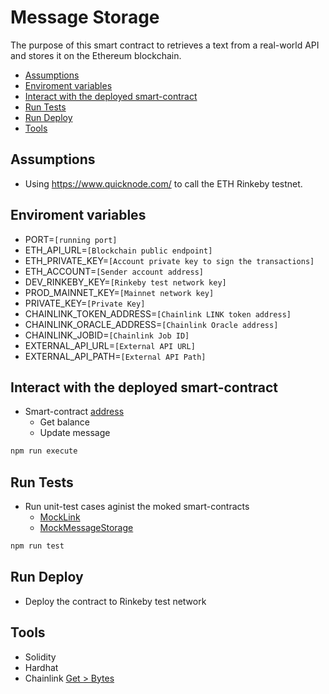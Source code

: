 # Message Storage

The purpose of this smart contract to retrieves a text from a real-world API and stores it on the Ethereum blockchain.

  - [Assumptions](#assumptions)
  - [Enviroment variables](#enviroment-variables)
  - [Interact with the deployed smart-contract](#interact-with-the-deployed-smart-contract)
  - [Run Tests](#run-tests)
  - [Run Deploy](#run-deploy)
  - [Tools](#tools)

## Assumptions
* Using https://www.quicknode.com/ to call the ETH Rinkeby testnet.

## Enviroment variables
* PORT=`[running port]`
* ETH_API_URL=`[Blockchain public endpoint]`
* ETH_PRIVATE_KEY=`[Account private key to sign the transactions]`
* ETH_ACCOUNT=`[Sender account address]`
* DEV_RINKEBY_KEY=`[Rinkeby test network key]`
* PROD_MAINNET_KEY=`[Mainnet network key]`
* PRIVATE_KEY=`[Private Key]`
* CHAINLINK_TOKEN_ADDRESS=`[Chainlink LINK token address]`
* CHAINLINK_ORACLE_ADDRESS=`[Chainlink Oracle address]`
* CHAINLINK_JOBID=`[Chainlink Job ID]`
* EXTERNAL_API_URL=`[External API URL]`
* EXTERNAL_API_PATH=`[External API Path]`


## Interact with the deployed smart-contract
* Smart-contract [address](https://rinkeby.etherscan.io/address/0xD841b6e9479E708735C51dea7EC5Ba165EA523c9)
  * Get balance
  * Update message
```bash
npm run execute
```

## Run Tests
* Run unit-test cases aginist the moked smart-contracts
  * [MockLink](contracts/mocks/MockLink.sol)
  * [MockMessageStorage](contracts/mocks/MockMessageStorage.sol)
```bash
npm run test
```

## Run Deploy
* Deploy the contract to Rinkeby test network

## Tools
  * Solidity
  * Hardhat
  * Chainlink [Get > Bytes](https://github.com/translucent-link/chainlink-node-jobs/tree/main/ethereum-rinkeby/Get%20%3E%20Bytes)